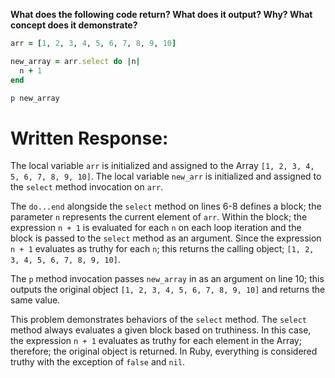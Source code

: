 **What does the following code return? What does it output? Why? What concept does it demonstrate?**

```ruby
arr = [1, 2, 3, 4, 5, 6, 7, 8, 9, 10]

new_array = arr.select do |n|
  n + 1
end

p new_array
```
# Written Response:

The local variable `arr` is initialized and assigned to the Array `[1, 2, 3, 4, 5, 6, 7, 8, 9, 10]`. The local variable `new_arr` is initialized and assigned to the `select` method invocation on `arr`.

The `do...end` alongside the `select` method on lines 6-8 defines a block; the parameter `n` represents the current element of `arr`. Within the block; the expression `n + 1` is evaluated for each `n` on each loop iteration and the block is passed to the `select` method as an argument. Since the expression `n + 1` evaluates as truthy for each `n`; this returns the calling object; `[1, 2, 3, 4, 5, 6, 7, 8, 9, 10]`.

The `p` method invocation passes `new_array` in as an argument on line 10; this outputs the original object `[1, 2, 3, 4, 5, 6, 7, 8, 9, 10]` and returns the same value.

This problem demonstrates behaviors of the `select` method. The `select` method always evaluates a given block based on truthiness. In this case, the expression `n + 1` evaluates as truthy for each element in the Array; therefore; the original object is returned. In Ruby, everything is considered truthy with the exception of `false` and `nil`.

